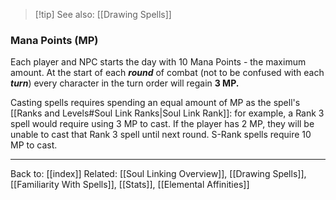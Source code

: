 >[!tip] See also: [[Drawing Spells]]

### Mana Points (MP)

Each player and NPC starts the day with 10 Mana Points - the maximum amount. At the start of each ***round*** of combat (not to be confused with each ***turn***) every character in the turn order will regain **3 MP.**

Casting spells requires spending an equal amount of MP as the spell's [[Ranks and Levels#Soul Link Ranks|Soul Link Rank]]: for example, a Rank 3 spell would require using 3 MP to cast. If the player has 2 MP, they will be unable to cast that Rank 3 spell until next round. S-Rank spells require 10 MP to cast.

---
Back to: [[index]]
Related: [[Soul Linking Overview]], [[Drawing Spells]], [[Familiarity With Spells]], [[Stats]], [[Elemental Affinities]]